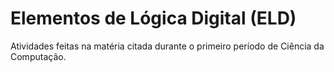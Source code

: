 # Elementos de Lógica Digital (ELD)

Atividades feitas na matéria citada durante o primeiro período de Ciência da Computação.
